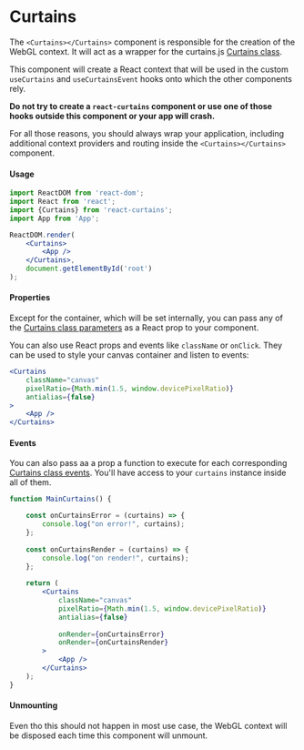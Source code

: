 <h1>Curtains</h1>

The `<Curtains></Curtains>` component is responsible for the creation of the WebGL context. It will act as a wrapper for the curtains.js <a href="https://www.curtainsjs.com/curtains-class.html">Curtains class</a>.

This component will create a React context that will be used in the custom `useCurtains` and `useCurtainsEvent` hooks onto which the other components rely.

**Do not try to create a `react-curtains` component or use one of those hooks outside this component or your app will crash.**

For all those reasons, you should always wrap your application, including additional context providers and routing inside the `<Curtains></Curtains>` component.

#### Usage

```jsx
import ReactDOM from 'react-dom';
import React from 'react';
import {Curtains} from 'react-curtains';
import App from 'App';

ReactDOM.render(
    <Curtains>
        <App />
    </Curtains>,
    document.getElementById('root')
);
```

#### Properties

Except for the container, which will be set internally, you can pass any of the <a href="https://www.curtainsjs.com/curtains-class.html#curtains-init-params">Curtains class parameters</a> as a React prop to your component.

You can also use React props and events like `className` or `onClick`. They can be used to style your canvas container and listen to events:

```jsx
<Curtains
    className="canvas"
    pixelRatio={Math.min(1.5, window.devicePixelRatio)}
    antialias={false}
>
    <App />
</Curtains>
```

#### Events

You can also pass aa a prop a function to execute for each corresponding <a href="https://www.curtainsjs.com/curtains-class.html#events">Curtains class events</a>. You'll have access to your `curtains` instance inside all of them.

```jsx
function MainCurtains() {

    const onCurtainsError = (curtains) => {
        console.log("on error!", curtains);
    };
    
    const onCurtainsRender = (curtains) => {
        console.log("on render!", curtains);
    };
    
    return (
        <Curtains
            className="canvas"
            pixelRatio={Math.min(1.5, window.devicePixelRatio)}
            antialias={false}
            
            onRender={onCurtainsError}
            onRender={onCurtainsRender}
        >
            <App />
        </Curtains>
    );
}
```

#### Unmounting

Even tho this should not happen in most use case, the WebGL context will be disposed each time this component will unmount.